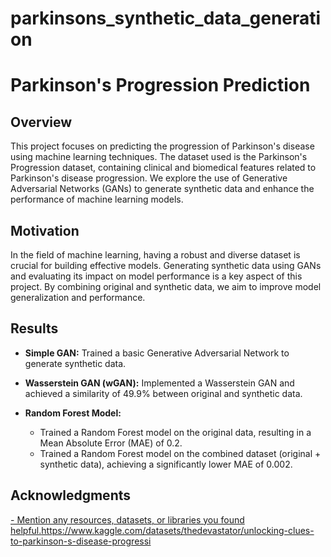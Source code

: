 # parkinsons_synthetic_data_generation

# Parkinson's Progression Prediction


## Overview

This project focuses on predicting the progression of Parkinson's disease using machine learning techniques. The dataset used is the Parkinson's Progression dataset, containing clinical and biomedical features related to Parkinson's disease progression. We explore the use of Generative Adversarial Networks (GANs) to generate synthetic data and enhance the performance of machine learning models.

## Motivation

In the field of machine learning, having a robust and diverse dataset is crucial for building effective models. Generating synthetic data using GANs and evaluating its impact on model performance is a key aspect of this project. By combining original and synthetic data, we aim to improve model generalization and performance.

## Results

- **Simple GAN:** Trained a basic Generative Adversarial Network to generate synthetic data.
  
- **Wasserstein GAN (wGAN):** Implemented a Wasserstein GAN and achieved a similarity of 49.9% between original and synthetic data.

- **Random Forest Model:**
  - Trained a Random Forest model on the original data, resulting in a Mean Absolute Error (MAE) of 0.2.
  - Trained a Random Forest model on the combined dataset (original + synthetic data), achieving a significantly lower MAE of 0.002.

## Acknowledgments

[- Mention any resources, datasets, or libraries you found helpful.](https://www.kaggle.com/datasets/thedevastator/unlocking-clues-to-parkinson-s-disease-progressi)https://www.kaggle.com/datasets/thedevastator/unlocking-clues-to-parkinson-s-disease-progressi


